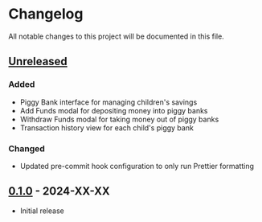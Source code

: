 # Changelog

All notable changes to this project will be documented in this file.

## [Unreleased]

### Added

- Piggy Bank interface for managing children's savings
- Add Funds modal for depositing money into piggy banks
- Withdraw Funds modal for taking money out of piggy banks
- Transaction history view for each child's piggy bank

### Changed

- Updated pre-commit hook configuration to only run Prettier formatting

## [0.1.0] - 2024-XX-XX

- Initial release

[Unreleased]: https://github.com/yourusername/tascheged/compare/v0.1.0...HEAD
[0.1.0]: https://github.com/yourusername/tascheged/releases/tag/v0.1.0
